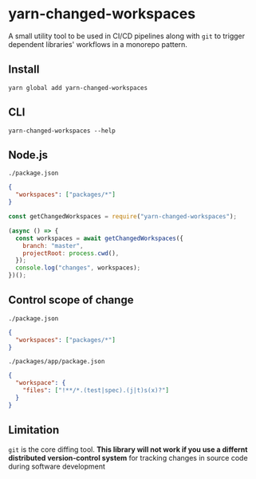 # yarn-changed-workspaces

A small utility tool to be used in CI/CD pipelines along with `git` to trigger dependent libraries' workflows in a monorepo pattern.

## Install

```
yarn global add yarn-changed-workspaces
```

## CLI

```
yarn-changed-workspaces --help
```

## Node.js

`./package.json`

```json
{
  "workspaces": ["packages/*"]
}
```

```js
const getChangedWorkspaces = require("yarn-changed-workspaces");

(async () => {
  const workspaces = await getChangedWorkspaces({
    branch: "master",
    projectRoot: process.cwd(),
  });
  console.log("changes", workspaces);
})();
```

## Control scope of change

`./package.json`

```json
{
  "workspaces": ["packages/*"]
}
```

`./packages/app/package.json`

```json
{
  "workspace": {
    "files": ["!**/*.(test|spec).(j|t)s(x)?"]
  }
}
```

## Limitation

`git` is the core diffing tool. **This library will not work if you use a differnt distributed version-control system** for tracking changes in source code during software development
